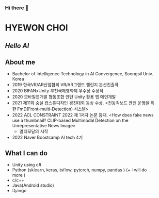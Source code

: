 ### Hi there 👋
# HYEWON CHOI
## _Hello AI_


## About me

- Bachelor of Intelligence Technology in AI Convergence, Soongsil Univ. Korea
- 2019 한국VR/AR산업협회 VR/AR그랜드 챌린지 본선진출작 <Musictopia>
- 2020 BIFANxUnity 부천국제영화제 우수상 수상작 <Iridiscent>
- 2020 모바일앱개발 협동조합 인턴 Unity 활용 앱 메인개발
- 2021 제11회 숭실 캡스톤디자인 경진대회 동상 수상. <전동킥보드 안전 운행을 위한 FmD(Front-multi-Detection) 시스템>
- 2022 ACL CONSTRAINT 2022 제 1저자 논문 등재. <How does fake news use a thumbnail? CLIP-based Multimodal Detection on the Unrepresentative News Image>
   - 멀티모달의 시작
- 2022 Naver Boostcamp AI tech 4기
## What I can do
- Unity using c#
- Python (sklearn, keras, tsflow, pytorch, numpy, pandas ) (+ I will do more )
- c/c++
- Java(Android studio)
- Django

<!--
**soohi0/soohi0** is a ✨ _special_ ✨ repository because its `README.md` (this file) appears on your GitHub profile.

Here are some ideas to get you started:

- 🔭 I’m currently working on ...
- 🌱 I’m currently learning ...
- 👯 I’m looking to collaborate on ...
- 🤔 I’m looking for help with ...
- 💬 Ask me about ...
- 📫 How to reach me: ...
- 😄 Pronouns: ...
- ⚡ Fun fact: ...
-->
